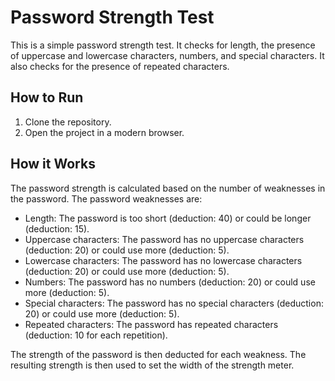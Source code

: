 # Password Strength Test

This is a simple password strength test. It checks for length, the presence of uppercase and lowercase characters, numbers, and special characters. It also checks for the presence of repeated characters.

## How to Run

1. Clone the repository.
2. Open the project in a modern browser.

## How it Works

The password strength is calculated based on the number of weaknesses in the password. The password weaknesses are:

- Length: The password is too short (deduction: 40) or could be longer (deduction: 15).
- Uppercase characters: The password has no uppercase characters (deduction: 20) or could use more (deduction: 5).
- Lowercase characters: The password has no lowercase characters (deduction: 20) or could use more (deduction: 5).
- Numbers: The password has no numbers (deduction: 20) or could use more (deduction: 5).
- Special characters: The password has no special characters (deduction: 20) or could use more (deduction: 5).
- Repeated characters: The password has repeated characters (deduction: 10 for each repetition).

The strength of the password is then deducted for each weakness. The resulting strength is then used to set the width of the strength meter.
